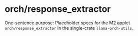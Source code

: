 # orch/response_extractor

One-sentence purpose: Placeholder specs for the M2 applet `orch/response_extractor` in the single-crate `llama-orch-utils`.
